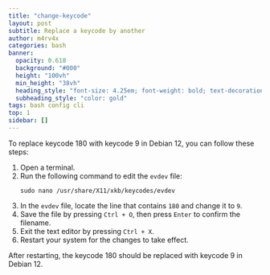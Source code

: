 ```yaml
---
title: "change-keycode"
layout: post
subtitle: Replace a keycode by another
author: m4rv4x
categories: bash
banner:
  opacity: 0.618
  background: "#000"
  height: "100vh"
  min_height: "38vh"
  heading_style: "font-size: 4.25em; font-weight: bold; text-decoration: underline"
  subheading_style: "color: gold"
tags: bash config cli
top: 1
sidebar: []
---
```

To replace keycode 180 with keycode 9 in Debian 12, you can follow these steps:

1. Open a terminal.
2. Run the following command to edit the `evdev` file:
   ```
   sudo nano /usr/share/X11/xkb/keycodes/evdev
   ```
3. In the `evdev` file, locate the line that contains `180` and change it to `9`.
4. Save the file by pressing `Ctrl + O`, then press `Enter` to confirm the filename.
5. Exit the text editor by pressing `Ctrl + X`.
6. Restart your system for the changes to take effect.

After restarting, the keycode 180 should be replaced with keycode 9 in Debian 12.
